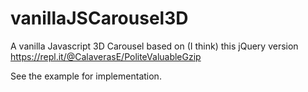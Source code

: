 # vanillaJSCarousel3D
A vanilla Javascript 3D Carousel based on (I think) this jQuery version https://repl.it/@CalaverasE/PoliteValuableGzip

See the example for implementation. 
